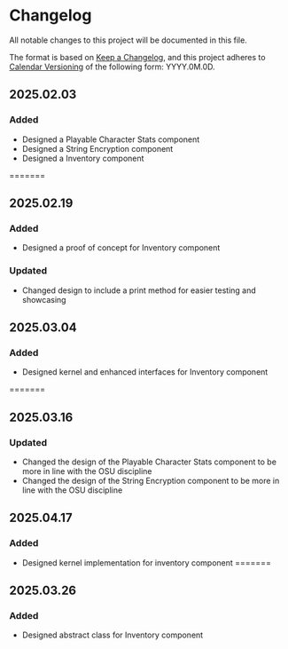 # Changelog

All notable changes to this project will be documented in this file.

The format is based on [Keep a Changelog](https://keepachangelog.com/en/1.1.0/),
and this project adheres to [Calendar Versioning](https://calver.org/) of
the following form: YYYY.0M.0D.

## 2025.02.03

### Added

- Designed a Playable Character Stats component
- Designed a String Encryption component
- Designed a Inventory component

=======
## 2025.02.19

### Added

- Designed a proof of concept for Inventory component

### Updated

- Changed design to include a print method for easier testing and showcasing

## 2025.03.04

### Added

- Designed kernel and enhanced interfaces for Inventory component

=======

## 2025.03.16

### Updated

- Changed the design of the Playable Character Stats component to be more in line with the OSU discipline
- Changed the design of the String Encryption component to be more in line with the OSU discipline

## 2025.04.17

### Added

- Designed kernel implementation for inventory component
=======
## 2025.03.26

### Added

- Designed abstract class for Inventory component

